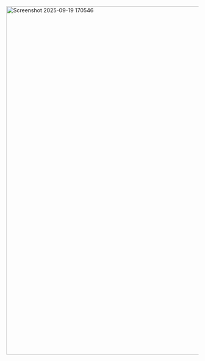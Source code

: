 <img width="1919" height="914" alt="Screenshot 2025-09-19 170546" src="https://github.com/user-attachments/assets/f557f9f2-3a6f-41cf-ad6a-45a8923b9bc5" />
